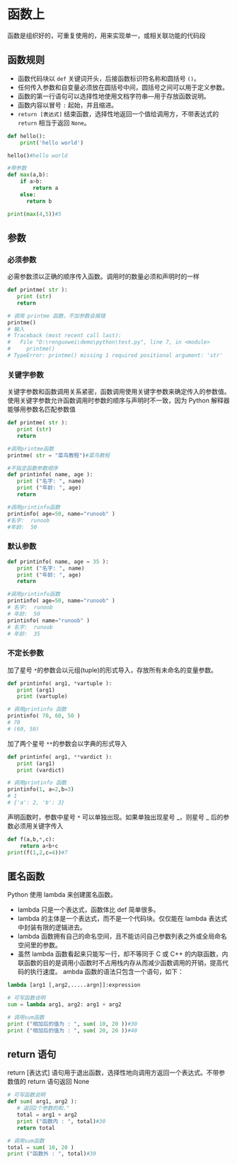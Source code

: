 # 函数上

函数是组织好的，可重复使用的，用来实现单一，或相关联功能的代码段

## 函数规则

- 函数代码块以 `def` 关键词开头，后接函数标识符名称和圆括号 `()`。
- 任何传入参数和自变量必须放在圆括号中间，圆括号之间可以用于定义参数。
- 函数的第一行语句可以选择性地使用文档字符串—用于存放函数说明。
- 函数内容以冒号 `:` 起始，并且缩进。
- `return [表达式]` 结束函数，选择性地返回一个值给调用方，不带表达式的 `return` 相当于返回 `None`。

```py
def hello():
    print('hello world')

hello()#hello world

#带参数
def max(a,b):
    if a>b:
        return a
    else:
      return b

print(max(4,5))#5
```

## 参数

### 必须参数

必需参数须以正确的顺序传入函数。调用时的数量必须和声明时的一样

```py
def printme( str ):
   print (str)
   return

# 调用 printme 函数，不加参数会报错
printme()
# 输入
# Traceback (most recent call last):
#   File "D:\renguowei\demo\python\test.py", line 7, in <module>
#     printme()
# TypeError: printme() missing 1 required positional argument: 'str'
```

### 关键字参数

关键字参数和函数调用关系紧密，函数调用使用关键字参数来确定传入的参数值。  
使用关键字参数允许函数调用时参数的顺序与声明时不一致，因为 Python 解释器能够用参数名匹配参数值

```py
def printme( str ):
   print (str)
   return

#调用printme函数
printme( str = "菜鸟教程")#菜鸟教程

#不指定函数参数顺序
def printinfo( name, age ):
   print ("名字: ", name)
   print ("年龄: ", age)
   return

#调用printinfo函数
printinfo( age=50, name="runoob" )
#名字:  runoob
#年龄:  50
```

### 默认参数

```py
def printinfo( name, age = 35 ):
   print ("名字: ", name)
   print ("年龄: ", age)
   return

#调用printinfo函数
printinfo( age=50, name="runoob" )
# 名字:  runoob
# 年龄:  50
printinfo( name="runoob" )
# 名字:  runoob
# 年龄:  35
```

### 不定长参数

加了星号 `*`的参数会以元组(tuple)的形式导入，存放所有未命名的变量参数。

```py
def printinfo( arg1, *vartuple ):
   print (arg1)
   print (vartuple)

# 调用printinfo 函数
printinfo( 70, 60, 50 )
# 70
# (60, 50)
```

加了两个星号 `**`的参数会以字典的形式导入

```py
def printinfo( arg1, **vardict ):
   print (arg1)
   print (vardict)

# 调用printinfo 函数
printinfo(1, a=2,b=3)
# 1
# {'a': 2, 'b': 3}
```

声明函数时，参数中星号 `*` 可以单独出现。如果单独出现星号 _，则星号 _ 后的参数必须用关键字传入

```py
def f(a,b,*,c):
    return a+b+c
print(f(1,2,c=4))#7
```

## 匿名函数

Python 使用 lambda 来创建匿名函数。

- lambda 只是一个表达式，函数体比 def 简单很多。
- lambda 的主体是一个表达式，而不是一个代码块。仅仅能在 lambda 表达式中封装有限的逻辑进去。
- lambda 函数拥有自己的命名空间，且不能访问自己参数列表之外或全局命名空间里的参数。
- 虽然 lambda 函数看起来只能写一行，却不等同于 C 或 C++ 的内联函数，内联函数的目的是调用小函数时不占用栈内存从而减少函数调用的开销，提高代码的执行速度。
  ambda 函数的语法只包含一个语句，如下：

```py
lambda [arg1 [,arg2,.....argn]]:expression

# 可写函数说明
sum = lambda arg1, arg2: arg1 + arg2

# 调用sum函数
print ("相加后的值为 : ", sum( 10, 20 ))#30
print ("相加后的值为 : ", sum( 20, 20 ))#40
```

## return 语句

return [表达式] 语句用于退出函数，选择性地向调用方返回一个表达式。不带参数值的 return 语句返回 None

```py
# 可写函数说明
def sum( arg1, arg2 ):
   # 返回2个参数的和."
   total = arg1 + arg2
   print ("函数内 : ", total)#30
   return total

# 调用sum函数
total = sum( 10, 20 )
print ("函数外 : ", total)#30
```
